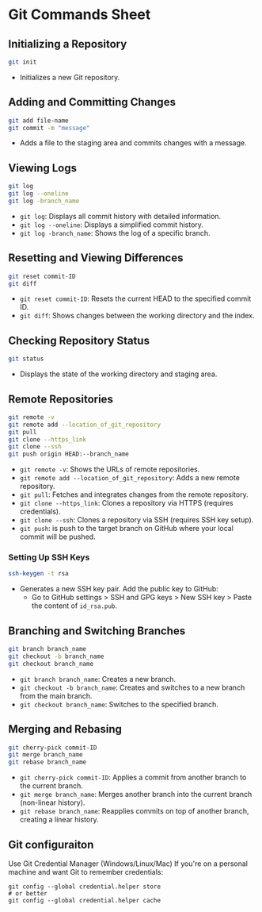 # Git Commands Sheet

## Initializing a Repository
```bash
git init
```
- Initializes a new Git repository.

## Adding and Committing Changes
```bash
git add file-name
git commit -m "message"
```
- Adds a file to the staging area and commits changes with a message.

## Viewing Logs
```bash
git log
git log --oneline
git log -branch_name
```
- `git log`: Displays all commit history with detailed information.
- `git log --oneline`: Displays a simplified commit history.
- `git log -branch_name`: Shows the log of a specific branch.

## Resetting and Viewing Differences
```bash
git reset commit-ID
git diff
```
- `git reset commit-ID`: Resets the current HEAD to the specified commit ID.
- `git diff`: Shows changes between the working directory and the index.

## Checking Repository Status
```bash
git status
```
- Displays the state of the working directory and staging area.

## Remote Repositories
```bash
git remote -v
git remote add --location_of_git_repository
git pull
git clone --https_link
git clone --ssh
git push origin HEAD:--branch_name

```
- `git remote -v`: Shows the URLs of remote repositories.
- `git remote add --location_of_git_repository`: Adds a new remote repository.
- `git pull`: Fetches and integrates changes from the remote repository.
- `git clone --https_link`: Clones a repository via HTTPS (requires credentials).
- `git clone --ssh`: Clones a repository via SSH (requires SSH key setup).
- `git push`: is push to the target branch on GitHub where your local commit will be pushed.
### Setting Up SSH Keys
```bash
ssh-keygen -t rsa
```
- Generates a new SSH key pair. Add the public key to GitHub:
  - Go to GitHub settings > SSH and GPG keys > New SSH key > Paste the content of `id_rsa.pub`.

## Branching and Switching Branches
```bash
git branch branch_name
git checkout -b branch_name
git checkout branch_name
```
- `git branch branch_name`: Creates a new branch.
- `git checkout -b branch_name`: Creates and switches to a new branch from the main branch.
- `git checkout branch_name`: Switches to the specified branch.

## Merging and Rebasing
```bash
git cherry-pick commit-ID
git merge branch_name
git rebase branch_name
```
- `git cherry-pick commit-ID`: Applies a commit from another branch to the current branch.
- `git merge branch_name`: Merges another branch into the current branch (non-linear history).
- `git rebase branch_name`: Reapplies commits on top of another branch, creating a linear history.

## Git configuraiton 

Use Git Credential Manager (Windows/Linux/Mac)
If you're on a personal machine and want Git to remember credentials:

```
git config --global credential.helper store
# or better
git config --global credential.helper cache
```
